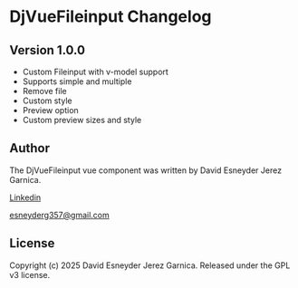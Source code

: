 # DjVueFileinput Changelog

## Version 1.0.0
- Custom Fileinput with v-model support
- Supports simple and multiple
- Remove file
- Custom style
- Preview option
- Custom preview sizes and style


## Author

The DjVueFileinput vue component was written by David Esneyder Jerez Garnica.

[Linkedin](https://www.linkedin.com/in/david-esneyder-jerez-garnica-84309b239/)

[esneyderg357@gmail.com](mailto:esneyderg357@gmail.com)

## License

Copyright (c) 2025 David Esneyder Jerez Garnica.
Released under the GPL v3 license.